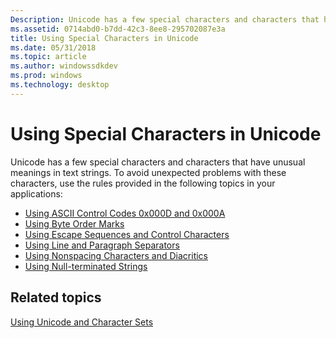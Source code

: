 ```yaml
---
Description: Unicode has a few special characters and characters that have unusual meanings in text strings.
ms.assetid: 0714abd0-b7dd-42c3-8ee8-295702087e3a
title: Using Special Characters in Unicode
ms.date: 05/31/2018
ms.topic: article
ms.author: windowssdkdev
ms.prod: windows
ms.technology: desktop
---
```


# Using Special Characters in Unicode

Unicode has a few special characters and characters that have unusual meanings in text strings. To avoid unexpected problems with these characters, use the rules provided in the following topics in your applications:

-   [Using ASCII Control Codes 0x000D and 0x000A](using-ascii-control-codes-0x000d-and-0x000a.md)
-   [Using Byte Order Marks](using-byte-order-marks.md)
-   [Using Escape Sequences and Control Characters](using-escape-sequences-and-control-characters.md)
-   [Using Line and Paragraph Separators](using-line-and-paragraph-separators.md)
-   [Using Nonspacing Characters and Diacritics](using-nonspacing-characters-and-diacritics.md)
-   [Using Null-terminated Strings](using-null-terminated-strings.md)

## Related topics

<dl> <dt>

[Using Unicode and Character Sets](using-unicode-and-character-sets.md)
</dt> </dl>

 

 




